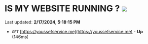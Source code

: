 # IS MY WEBSITE RUNNING ? [![](https://img.shields.io/static/v1?label=Sponsor&message=%E2%9D%A4&logo=GitHub&color=%23fe8e86)](https://github.com/sponsors/<username>)

Last updated: **2/17/2024, 5:18:15 PM**

- `GET` [https://youssefservice.me](https://youssefservice.me) - **Up** (146ms)
